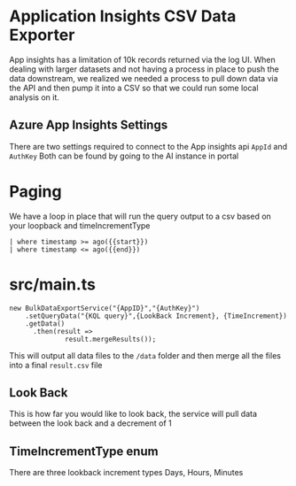 # Application Insights CSV Data Exporter 

App insights has a limitation of 10k records returned via the log UI. When dealing with larger datasets  and not having a process in place to push the data downstream, we realized we needed a process to pull down data via the API and then pump it into a CSV so that we could run some local analysis on it.

## Azure App Insights Settings 
There are two settings required to connect to the App insights api
`AppId` and `AuthKey` Both can be found by going to the AI instance in portal

# Paging

We have a loop in place that will run the query output to a csv based on your loopback and timeIncrementType

```
| where timestamp >= ago({{start}})
| where timestamp <= ago({{end}})
```

# src/main.ts

```
new BulkDataExportService("{AppID}","{AuthKey}")
    .setQueryData("{KQL query}",{LookBack Increment}, {TimeIncrement})
    .getData()
      .then(result =>
              result.mergeResults());

```

This will output all data files to the `/data` folder and then merge all the files into a final `result.csv` file


## Look Back
This is how far you would like to look back, the service will pull data between the look back
and a decrement of 1

## TimeIncrementType enum
There are three lookback increment types
Days, Hours, Minutes
